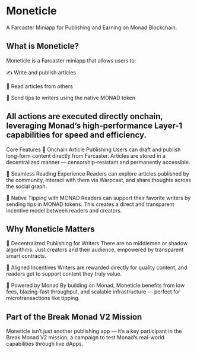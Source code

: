 # Moneticle

A Farcaster Miniapp for Publishing and Earning on Monad Blockchain.

## What is Moneticle?
Moneticle is a Farcaster miniapp that allows users to:

✍️ Write and publish articles

📖 Read articles from others

💸 Send tips to writers using the native MONAD token

## All actions are executed directly onchain, leveraging Monad’s high-performance Layer-1 capabilities for speed and efficiency.

Core Features
🔹 Onchain Article Publishing
Users can draft and publish long-form content directly from Farcaster. Articles are stored in a decentralized manner — censorship-resistant and permanently accessible.

🔹 Seamless Reading Experience
Readers can explore articles published by the community, interact with them via Warpcast, and share thoughts across the social graph.

🔹 Native Tipping with MONAD
Readers can support their favorite writers by sending tips in MONAD tokens. This creates a direct and transparent incentive model between readers and creators.

## Why Moneticle Matters
📌 Decentralized Publishing for Writers
There are no middlemen or shadow algorithms. Just creators and their audience, empowered by transparent smart contracts.

📌 Aligned Incentives
Writers are rewarded directly for quality content, and readers get to support content they truly value.

📌 Powered by Monad
By building on Monad, Moneticle benefits from low fees, blazing-fast throughput, and scalable infrastructure — perfect for microtransactions like tipping.

## Part of the Break Monad V2 Mission
Moneticle isn’t just another publishing app — it’s a key participant in the Break Monad V2 mission, a campaign to test Monad’s real-world capabilities through live dApps.
